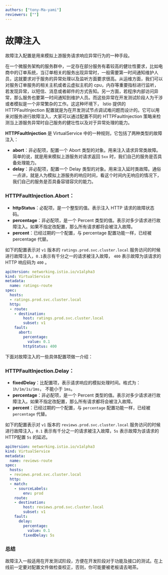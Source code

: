```yaml
---
authors: ["tony-Ma-yami"]
reviewers: [""]
---
```


# 故障注入

故障注入配置是用来模拟上游服务请求响应异常行为的一种手段。

在一个微服务架构的服务群中，一定存在部分服务有着较高的健壮性要求，比如电商中的订单系统，当订单相关的服务出现异常时，一般需要第一时间通知维护人员，这就要求对于服务的异常处理以及监听方面要求很高。从运维方面，我们可以对服务订单服务的相关主机或者云虚拟主机的 cpu，内存等重要指标进行监听，若发现异常，以短信、消息或者邮件的方式告知。另一方面，若程序内部访问异常，那么服务也要第一时间通知到维护人员。而这些异常在开发测试阶段人为干涉或者模拟是一个非常繁杂的工作。这这种坏境下， Istio 提供的 HTTPFaultInjection 配置就是为在开发测试节点调试难问题而设计的。它可以用来对服务进行故障注入，大家可以通过配置不同的 HTTPFaultInjection 策略来检测当上游服务异常时自己服务的健壮性以及对于异常处理的能力。

**HTTPFaultInjection** 是 VirtualService 中的一种规则，它包括了两种类型的故障注入：

- **abort**：非必配项，配置一个 Abort 类型的对象。用来注入请求异常类故障。简单的说，就是用来模拟上游服务对请求返回 `5xx` 时，我们自己的服务是否具备处理能力。
- **delay**：非必配项，配置一个 Delay 类型的对象。用来注入延时类故障。通俗一点讲，就是人为模拟上游服务的响应时间，看这个时间内无响应的情况下，我们自己的服务是否具备容错容灾的能力。

### HTTPFaultInjection.Abort：

- **httpStatus**：必配项，是一个整型的值。表示注入 HTTP 请求的故障状态码。
- **percentage**：非必配项，是一个 Percent 类型的值。表示对多少请求进行故障注入。如果不指定改配置，那么所有请求都将会被注入故障。
- **percent**：已经过期的一个配置，与 percentage 配置功能一样，已经被 percentage 代替。

如下的配置表示对 `v1` 版本的 `ratings.prod.svc.cluster.local` 服务访问的时候进行故障注入，`0.1`表示有千分之一的请求被注入故障， `400` 表示故障为该请求的 HTTP 响应码为 `400` 。

```yaml
apiVersion: networking.istio.io/v1alpha3
kind: VirtualService
metadata:
  name: ratings-route
spec:
  hosts:
  - ratings.prod.svc.cluster.local
  http:
  - route:
    - destination:
        host: ratings.prod.svc.cluster.local
        subset: v1
    fault:
      abort:
        percentage:
          value: 0.1
        httpStatus: 400
```

下面对故障注入的一些具体配置项做一介绍：

### HTTPFaultInjection.Delay：

- **fixedDelay**：比配置项，表示请求响应的模拟处理时间。格式为：`1h/1m/1s/1ms`， 不能小于 `1ms`。
- **percentage**：非必配项，是一个 Percent 类型的值。表示对多少请求进行故障注入。如果不指定改配置，那么所有请求都将会被注入故障。
- **percent**：已经过期的一个配置，与 `percentage` 配置功能一样，已经被 `percentage` 代替。

如下的配置表示对 `v1` 版本的 `reviews.prod.svc.cluster.local` 服务访问的时候进行故障注入，`0.1` 表示有千分之一的请求被注入故障，`5s` 表示故障为该请求的HTTP配置 `5s` 的延迟。

```yaml
apiVersion: networking.istio.io/v1alpha3
kind: VirtualService
metadata:
  name: reviews-route
spec:
  hosts:
  - reviews.prod.svc.cluster.local
  http:
  - match:
    - sourceLabels:
        env: prod
    route:
    - destination:
        host: reviews.prod.svc.cluster.local
        subset: v1
    fault:
      delay:
        percentage:
          value: 0.1
        fixedDelay: 5s
```

### 总结

故障注入一般适用在开发测试阶段，方便在开发阶段对于功能及接口的测试。在上线前一定要对配置文件做检查校正，否则，你可能要被老板请去喝茶。

